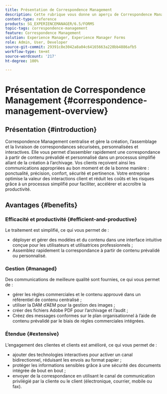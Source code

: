 ```yaml
---
title: Présentation de Correspondence Management
description: Cette rubrique vous donne un aperçu de Correspondence Management.
content-type: reference
products: SG_EXPERIENCEMANAGER/6.5/FORMS
topic-tags: correspondence-management
feature: Correspondence Management
solution: Experience Manager, Experience Manager Forms
role: Admin, User, Developer
source-git-commit: 29391c8e3042a8a04c64165663a228bb4886afb5
workflow-type: tm+mt
source-wordcount: '217'
ht-degree: 100%

---
```


# Présentation de Correspondence Management {#correspondence-management-overview}

## Présentation {#introduction}

Correspondence Management centralise et gère la création, l’assemblage et la livraison de correspondances sécurisées, personnalisées et interactives. Elle vous permet d’assembler rapidement une correspondance à partir de contenu prévalidé et personnalisé dans un processus simplifié allant de la création à l’archivage. Vos clients reçoivent ainsi les communications appropriées au bon moment et de la bonne manière : ponctualité, précision, confort, sécurité et pertinence. Votre entreprise optimise la valeur des interactions client et réduit les coûts et les risques grâce à un processus simplifié pour faciliter, accélérer et accroître la productivité.

## Avantages {#benefits}

### Efficacité et productivité {#efficient-and-productive}

Le traitement est simplifié, ce qui vous permet de :

* déployer et gérer des modèles et du contenu dans une interface intuitive conçue pour les utilisateurs et utilisatrices professionnels ;
* Assemblez rapidement la correspondance à partir de contenu prévalidé ou personnalisé.

### Gestion {#managed}

Des communications de meilleure qualité sont fournies, ce qui vous permet de :

* gérer les règles commerciales et le contenu approuvé dans un référentiel de contenu centralisé ;
* utiliser la DAM d’AEM pour la gestion des images ;
* créer des fichiers Adobe PDF pour l’archivage et l’audit ;
* Créez des messages conformes sur le plan organisationnel à l’aide de contenu prévalidé par le biais de règles commerciales intégrées.

### Étendue {#extensive}

L’engagement des clientes et clients est amélioré, ce qui vous permet de :

* ajouter des technologies interactives pour activer un canal bidirectionnel, réduisant les envois au format papier ;
* protéger les informations sensibles grâce à une sécurité des documents intégrée de bout en bout ;
* envoyer de la correspondance en utilisant le canal de communication privilégié par la cliente ou le client (électronique, courrier, mobile ou fax).
